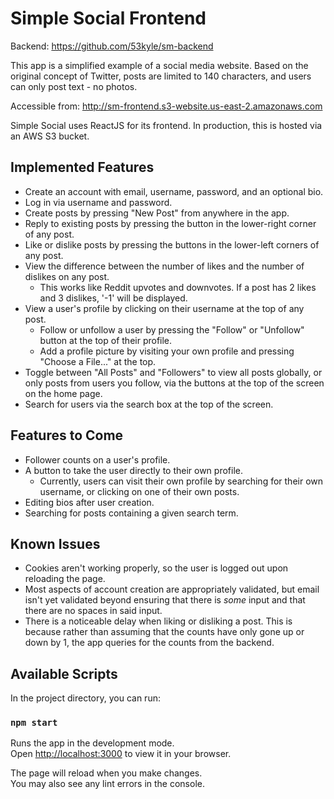 # Simple Social Frontend

Backend: https://github.com/53kyle/sm-backend

This app is a simplified example of a social media website. Based on the original concept of Twitter, posts are limited to 140 characters, and users can only post text - no photos. 

Accessible from: http://sm-frontend.s3-website.us-east-2.amazonaws.com

Simple Social uses ReactJS for its frontend. In production, this is hosted via an AWS S3 bucket.

## Implemented Features

- Create an account with email, username, password, and an optional bio.
- Log in via username and password.
- Create posts by pressing "New Post" from anywhere in the app.
- Reply to existing posts by pressing the button in the lower-right corner of any post.
- Like or dislike posts by pressing the buttons in the lower-left corners of any post.
- View the difference between the number of likes and the number of dislikes on any post.
  - This works like Reddit upvotes and downvotes. If a post has 2 likes and 3 dislikes, '-1' will be displayed.
- View a user's profile by clicking on their username at the top of any post.
  - Follow or unfollow a user by pressing the "Follow" or "Unfollow" button at the top of their profile.
  - Add a profile picture by visiting your own profile and pressing "Choose a File..." at the top.
- Toggle between "All Posts" and "Followers" to view all posts globally, or only posts from users you follow, via the buttons at the top of the screen on the home page.
- Search for users via the search box at the top of the screen.

## Features to Come
- Follower counts on a user's profile.
- A button to take the user directly to their own profile.
  - Currently, users can visit their own profile by searching for their own username, or clicking on one of their own posts.
- Editing bios after user creation.
- Searching for posts containing a given search term.

## Known Issues
- Cookies aren't working properly, so the user is logged out upon reloading the page.
- Most aspects of account creation are appropriately validated, but email isn't yet validated beyond ensuring that there is *some* input and that there are no spaces in said input.
- There is a noticeable delay when liking or disliking a post. This is because rather than assuming that the counts have only gone up or down by 1, the app queries for the counts from the backend.

## Available Scripts

In the project directory, you can run:

### `npm start`

Runs the app in the development mode.\
Open [http://localhost:3000](http://localhost:3000) to view it in your browser.

The page will reload when you make changes.\
You may also see any lint errors in the console.
